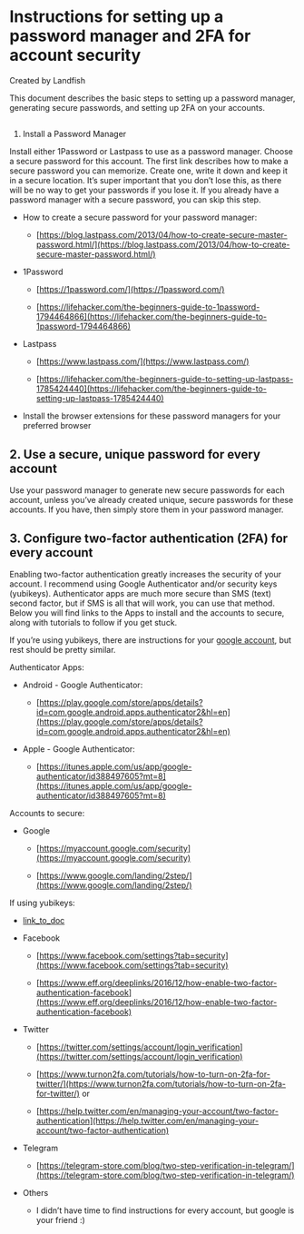 # Instructions for setting up a password manager and 2FA for account security

Created by Landfish

This document describes the basic steps to setting up a password manager, generating secure passwords, and setting up 2FA on your accounts.

## 
1. Install a Password Manager

Install either 1Password or Lastpass to use as a password manager. Choose a secure password for this account. The first link describes how to make a secure password you can memorize. Create one, write it down and keep it in a secure location. It’s super important that you don’t lose this, as there will be no way to get your passwords if you lose it. If you already have a password manager with a secure password, you can skip this step.

* How to create a secure password for your password manager:

    * [https://blog.lastpass.com/2013/04/how-to-create-secure-master-password.html/](https://blog.lastpass.com/2013/04/how-to-create-secure-master-password.html/) 

* 1Password

    * [https://1password.com/](https://1password.com/)

    * [https://lifehacker.com/the-beginners-guide-to-1password-1794464866](https://lifehacker.com/the-beginners-guide-to-1password-1794464866) 

* Lastpass

    * [https://www.lastpass.com/](https://www.lastpass.com/) 

    * [https://lifehacker.com/the-beginners-guide-to-setting-up-lastpass-1785424440](https://lifehacker.com/the-beginners-guide-to-setting-up-lastpass-1785424440) 

* Install the browser extensions for these password managers for your preferred browser

## 2. Use a secure, unique password for every account

Use your password manager to generate new secure passwords for each account, unless you’ve already created unique, secure passwords for these accounts. If you have, then simply store them in your password manager. 

## 3. Configure two-factor authentication (2FA) for every account

Enabling two-factor authentication greatly increases the security of your account. I recommend using Google Authenticator and/or security keys (yubikeys). Authenticator apps are much more secure than SMS (text) second factor, but if SMS is all that will work, you can use that method. Below you will find links to the Apps to install and the accounts to secure, along with tutorials to follow if you get stuck.


If you’re using yubikeys, there are instructions for your [google account](), but rest should be pretty similar.

Authenticator Apps:

* Android - Google Authenticator:

    * [https://play.google.com/store/apps/details?id=com.google.android.apps.authenticator2&hl=en](https://play.google.com/store/apps/details?id=com.google.android.apps.authenticator2&hl=en) 

* Apple - Google Authenticator:

    * [https://itunes.apple.com/us/app/google-authenticator/id388497605?mt=8](https://itunes.apple.com/us/app/google-authenticator/id388497605?mt=8) 

Accounts to secure:

* Google

    * [https://myaccount.google.com/security](https://myaccount.google.com/security) 

    * [https://www.google.com/landing/2step/](https://www.google.com/landing/2step/) 

If using yubikeys:

* [link_to_doc]() 

* Facebook

    * [https://www.facebook.com/settings?tab=security](https://www.facebook.com/settings?tab=security) 

    * [https://www.eff.org/deeplinks/2016/12/how-enable-two-factor-authentication-facebook](https://www.eff.org/deeplinks/2016/12/how-enable-two-factor-authentication-facebook) 

* Twitter

    * [https://twitter.com/settings/account/login_verification](https://twitter.com/settings/account/login_verification) 

    * [https://www.turnon2fa.com/tutorials/how-to-turn-on-2fa-for-twitter/](https://www.turnon2fa.com/tutorials/how-to-turn-on-2fa-for-twitter/) or

    * [https://help.twitter.com/en/managing-your-account/two-factor-authentication](https://help.twitter.com/en/managing-your-account/two-factor-authentication) 

* Telegram

    * [https://telegram-store.com/blog/two-step-verification-in-telegram/](https://telegram-store.com/blog/two-step-verification-in-telegram/) 

* Others

    * I didn’t have time to find instructions for every account, but google is your friend :)

